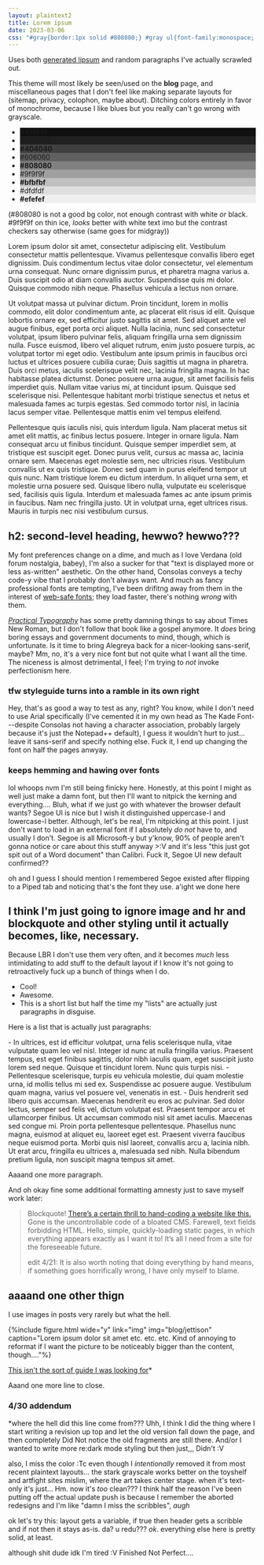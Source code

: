 ```yaml
---
layout: plaintext2
title: Lorem ipsum
date: 2023-03-06
css: "#gray{border:1px solid #808080;} #gray ul{font-family:monospace; text-transform:uppercase;} #gray li{display:inline-block; margin:0; padding:.25em .5em;} .w{color:#fff;} .b{color:#000;} [lang=hr]{font-family:verdana,sans-serif; font-size:.85em;}"
---
```

Uses both [generated lipsum](https://lipsum.com/) and random paragraphs I've actually scrawled out.

This theme will most likely be seen/used on the **blog** page, and miscellaneous pages that I don't feel like making separate layouts for (sitemap, privacy, colophon, maybe about). Ditching colors entirely in favor of monochrome, because I like blues but you really can't go wrong with grayscale.

<div id="gray"><ul>
	<li class="w" style="background:#101010;"><b>#101010</b></li>
	<li class="w" style="background:#202020;">#202020</li>
	<li class="w" style="background:#404040;"><b>#404040</b></li>
	<li class="w" style="background:#606060;">#606060</li>
	<li class="w" style="background:#808080;"><b>#808080</b></li>
	<li class="b" style="background:#9f9f9f;">#9f9f9f</li>
	<li class="b" style="background:#bfbfbf;"><b>#bfbfbf</b></li>
	<li class="b" style="background:#dfdfdf;">#dfdfdf</li>
	<li class="b" style="background:#efefef;"><b>#efefef</b></li>
</ul><p>(#808080 is not a good bg color, not enough contrast with white <em>or</em> black. #9f9f9f on thin ice, <em>looks</em> better with white text imo but the contrast checkers say otherwise (same goes for midgray))</p></div>

Lorem ipsum dolor sit amet, consectetur adipiscing elit. Vestibulum consectetur mattis pellentesque. Vivamus pellentesque convallis libero eget dignissim. Duis condimentum lectus vitae dolor consectetur, vel elementum urna consequat. Nunc ornare dignissim purus, et pharetra magna varius a. Duis suscipit odio at diam convallis auctor. Suspendisse quis mi dolor. Quisque commodo nibh neque. Phasellus vehicula a lectus non ornare.

Ut volutpat massa ut pulvinar dictum. Proin tincidunt, lorem in mollis commodo, elit dolor condimentum ante, ac placerat elit risus id elit. Quisque lobortis ornare ex, sed efficitur justo sagittis sit amet. Sed aliquet ante vel augue finibus, eget porta orci aliquet. Nulla lacinia, nunc sed consectetur volutpat, ipsum libero pulvinar felis, aliquam fringilla urna sem dignissim nulla. Fusce euismod, libero vel aliquet rutrum, enim justo posuere turpis, ac volutpat tortor mi eget odio. Vestibulum ante ipsum primis in faucibus orci luctus et ultrices posuere cubilia curae; Duis sagittis ut magna in pharetra. Duis orci metus, iaculis scelerisque velit nec, lacinia fringilla magna. In hac habitasse platea dictumst. Donec posuere urna augue, sit amet facilisis felis imperdiet quis. Nullam vitae varius mi, at tincidunt ipsum. Quisque sed scelerisque nisi. Pellentesque habitant morbi tristique senectus et netus et malesuada fames ac turpis egestas. Sed commodo tortor nisl, in lacinia lacus semper vitae. Pellentesque mattis enim vel tempus eleifend.

Pellentesque quis iaculis nisi, quis interdum ligula. Nam placerat metus sit amet elit mattis, ac finibus lectus posuere. Integer in ornare ligula. Nam consequat arcu ut finibus tincidunt. Quisque semper imperdiet sem, at tristique est suscipit eget. Donec purus velit, cursus ac massa ac, lacinia ornare sem. Maecenas eget molestie sem, nec ultricies risus. Vestibulum convallis ut ex quis tristique. Donec sed quam in purus eleifend tempor ut quis nunc. Nam tristique lorem eu dictum interdum. In aliquet urna sem, et molestie urna posuere sed. Quisque libero nulla, vulputate eu scelerisque sed, facilisis quis ligula. Interdum et malesuada fames ac ante ipsum primis in faucibus. Nam nec fringilla justo. Ut in volutpat urna, eget ultrices risus. Mauris in turpis nec nisi vestibulum cursus.

## h2: second-level heading, hewwo? hewwo???
My font preferences change on a dime, and much as I love Verdana (old forum nostalgia, babey), I'm also a sucker for that "text is displayed more or less as-written" aesthetic. On the other hand, Consolas conveys a techy code-y vibe that I probably don't always want. And much as fancy professional fonts are tempting, I've been drifitng away from them in the interest of [web-safe fonts](https://web.mit.edu/jmorzins/www/fonts.html); they load faster, there's nothing *wrong* with them.

[<i>Practical Typography</i>](https://practicaltypography.com/times-new-roman-alternatives.html) has some pretty damning things to say about Times New Roman, but I don't follow that book like a gospel anymore. It *does* bring boring essays and government documents to mind, though, which is unfortunate. Is it time to bring Alegreya back for a nicer-looking sans-serif, maybe? Mm, no, it's a very nice font but not quite what I want all the time. The niceness is almost detrimental, I feel; I'm trying to *not* invoke perfectionism here.

### tfw styleguide turns into a ramble in its own right
Hey, that's as good a way to test as any, right? You know, while I don't need to use Arial specifically (I've cemented it in my own head as The Kade Font---despite Consolas not having a character association, probably largely because it's just the Notepad++ default), I guess it wouldn't hurt to just... leave it sans-serif and specify nothing else. Fuck it, I end up changing the font on half the pages anwyay.

### keeps hemming and hawing over fonts
lol whoops nvm I'm still being finicky here. Honestly, at this point I might as well just make a damn font, but then I'll want to nitpick the kerning and everything.... Bluh, what if we just go with whatever the browser default wants? Segoe UI is nice but I wish it distinguished uppercase-I and lowercase-l better. Although, let's be real, I'm nitpicking at this point. I just don't want to load in an external font if I absolutely *do not* have to, and usually I don't. Segoe is all Microsoft-y but y'know, 90% of people aren't gonna notice or care about this stuff anyway >:V and it's less "this just got spit out of a Word document" than Calibri. Fuck it, Segoe UI new default confirmed??

oh and I guess I should mention I remembered Segoe existed after flipping to a Piped tab and noticing that's the font they use. a'ight we done here

## I think I'm just going to ignore image and hr and blockquote and other styling until it actually becomes, like, necessary.
Because LBR I don't use them very often, and it becomes *much* less intimidating to add stuff to the default layout if I know it's not going to retroactively fuck up a bunch of things when I do.

- Cool!
- Awesome.
- This is a short list but half the time my "lists" are actually just paragraphs in disguise.

Here is a list that is actually just paragraphs:

<div class="long" markdown="1">
- In ultrices, est id efficitur volutpat, urna felis scelerisque nulla, vitae vulputate quam leo vel nisl. Integer id nunc at nulla fringilla varius. Praesent tempus, est eget finibus sagittis, dolor nibh iaculis quam, eget suscipit justo lorem sed neque. Quisque et tincidunt lorem. Nunc quis turpis nisi.
- Pellentesque scelerisque, turpis eu vehicula molestie, dui quam molestie urna, id mollis tellus mi sed ex. Suspendisse ac posuere augue. Vestibulum quam magna, varius vel posuere vel, venenatis in est.
- Duis hendrerit sed libero quis accumsan. Maecenas hendrerit eu eros ac pulvinar. Sed dolor lectus, semper sed felis vel, dictum volutpat est. Praesent tempor arcu et ullamcorper finibus. Ut accumsan commodo nisl sit amet iaculis. Maecenas sed congue mi. Proin porta pellentesque pellentesque. Phasellus nunc magna, euismod at aliquet eu, laoreet eget est. Praesent viverra faucibus neque euismod porta. Morbi quis nisl laoreet, convallis arcu a, lacinia nibh. Ut erat arcu, fringilla eu ultrices a, malesuada sed nibh. Nulla bibendum pretium ligula, non suscipit magna tempus sit amet. 
</div>

Aaaand one more paragraph.

And oh okay fine some additional formatting amnesty just to save myself work later:

> Blockquote! [There’s a certain thrill to hand-coding a website like this.]({{site.url}}/blog/april-2019-update) Gone is the uncontrollable code of a bloated CMS. Farewell, text fields forbidding HTML. Hello, simple, quickly-loading static pages, in which everything appears exactly as I want it to! It’s all I need from a site for the foreseeable future.
>
> edit 4/21: It is also worth noting that doing everything by hand means, if something goes horrifically wrong, I have only myself to blame.

## aaaand one other thign
I use images in posts very rarely but what the hell.

{%include figure.html wide="y" link="img" img="blog/jettison" caption="Lorem ipsum dolor sit amet etc. etc. etc. Kind of annoying to reformat if I want the picture to be noticeably bigger than the content, though...."%}

[This isn't the sort of guide I was looking for](https://www.habaneroconsulting.com/stories/insights/2021/accessibility-inspired-dark-mode)\*

Aaand one more line to close.

### 4/30 addendum
\*where the hell did this line come from??? Uhh, I think I did the thing where I start writing a revision up top and let the old version fall down the page, and then completely Did Not notice the old fragments are still there. And/or I wanted to write more re:dark mode styling but then just,,, Didn't :V

also, I miss the color :Tc even though I *intentionally* removed it from most recent plaintext layouts... the stark grayscale works better on the toyshelf and artfight sites <span lang="hr" title="I think">mislim</span>, where the art takes center stage. when it's text-only it's just... Hm. now it's *too* clean??? I think half the reason I've been putting off the actual update push is because I remember the aborted redesigns and I'm like "damn I miss the scribbles", *augh*

ok let's try this: layout gets a variable, if true then header gets a scribble and if not then it stays as-is. <span lang="hr" title="yeah? ok???">da? u redu???</span> *ok*. everything else here is pretty solid, at least.

although shit dude idk I'm tired :V Finished Not Perfect....